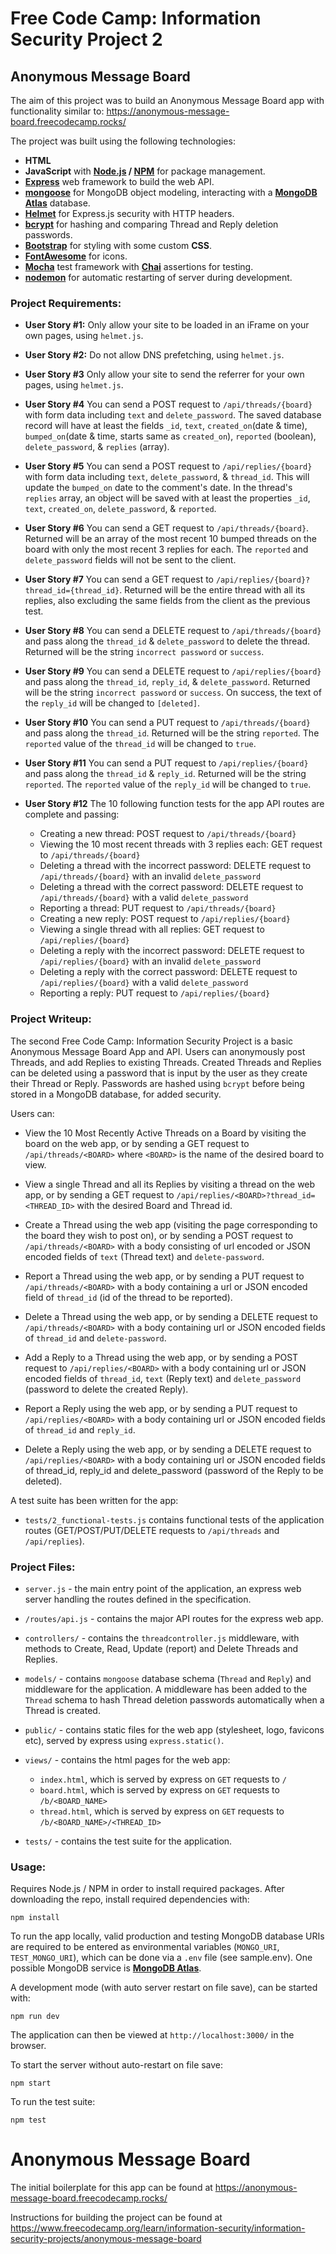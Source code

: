 # Free Code Camp: Information Security Project 2

## Anonymous Message Board

The aim of this project was to build an Anonymous Message Board app with functionality similar to: https://anonymous-message-board.freecodecamp.rocks/

The project was built using the following technologies:

- **HTML**
- **JavaScript** with **[Node.js](https://nodejs.org/en/) / [NPM](https://www.npmjs.com/)** for package management.
- **[Express](https://expressjs.com/)** web framework to build the web API.
- **[mongoose](https://mongoosejs.com/)** for MongoDB object modeling, interacting with a **[MongoDB Atlas](https://www.mongodb.com/atlas/database)** database.
- **[Helmet](https://helmetjs.github.io/)** for Express.js security with HTTP headers.
- **[bcrypt](https://www.npmjs.com/package/bcryptjs)** for hashing and comparing Thread and Reply deletion passwords.
- **[Bootstrap](https://getbootstrap.com/)** for styling with some custom **CSS**.
- **[FontAwesome](https://fontawesome.com/)** for icons.
- **[Mocha](https://mochajs.org/)** test framework with **[Chai](https://www.chaijs.com/)** assertions for testing.
- **[nodemon](https://nodemon.io/)** for automatic restarting of server during development.

### Project Requirements:

- **User Story #1:** Only allow your site to be loaded in an iFrame on your own pages, using `helmet.js`.

- **User Story #2:** Do not allow DNS prefetching, using `helmet.js`.

- **User Story #3** Only allow your site to send the referrer for your own pages, using `helmet.js`.

- **User Story #4** You can send a POST request to `/api/threads/{board}` with form data including `text` and `delete_password`. The saved database record will have at least the fields `_id`, `text`, `created_on`(date & time), `bumped_on`(date & time, starts same as `created_on`), `reported` (boolean), `delete_password`, & `replies` (array).

- **User Story #5** You can send a POST request to `/api/replies/{board}` with form data including `text`, `delete_password`, & `thread_id`. This will update the `bumped_on` date to the comment's date. In the thread's `replies` array, an object will be saved with at least the properties `_id`, `text`, `created_on`, `delete_password`, & `reported`.

- **User Story #6** You can send a GET request to `/api/threads/{board}`. Returned will be an array of the most recent 10 bumped threads on the board with only the most recent 3 replies for each. The `reported` and `delete_password` fields will not be sent to the client.

- **User Story #7** You can send a GET request to `/api/replies/{board}?thread_id={thread_id}`. Returned will be the entire thread with all its replies, also excluding the same fields from the client as the previous test.

- **User Story #8** You can send a DELETE request to `/api/threads/{board}` and pass along the `thread_id` & `delete_password` to delete the thread. Returned will be the string `incorrect password` or `success`.

- **User Story #9** You can send a DELETE request to `/api/replies/{board}` and pass along the `thread_id`, `reply_id`, & `delete_password`. Returned will be the string `incorrect password` or `success`. On success, the text of the `reply_id` will be changed to `[deleted]`.

- **User Story #10** You can send a PUT request to `/api/threads/{board}` and pass along the `thread_id`. Returned will be the string `reported`. The `reported` value of the `thread_id` will be changed to `true`.

- **User Story #11** You can send a PUT request to `/api/replies/{board}` and pass along the `thread_id` & `reply_id`. Returned will be the string `reported`. The `reported` value of the `reply_id` will be changed to `true`.

- **User Story #12** The 10 following function tests for the app API routes are complete and passing:
  - Creating a new thread: POST request to `/api/threads/{board}`
  - Viewing the 10 most recent threads with 3 replies each: GET request to `/api/threads/{board}`
  - Deleting a thread with the incorrect password: DELETE request to `/api/threads/{board}` with an invalid `delete_password`
  - Deleting a thread with the correct password: DELETE request to `/api/threads/{board}` with a valid `delete_password`
  - Reporting a thread: PUT request to `/api/threads/{board}`
  - Creating a new reply: POST request to `/api/replies/{board}`
  - Viewing a single thread with all replies: GET request to `/api/replies/{board}`
  - Deleting a reply with the incorrect password: DELETE request to `/api/replies/{board}` with an invalid `delete_password`
  - Deleting a reply with the correct password: DELETE request to `/api/replies/{board}` with a valid `delete_password`
  - Reporting a reply: PUT request to `/api/replies/{board}`

### Project Writeup:

The second Free Code Camp: Information Security Project is a basic Anonymous Message Board App and API. Users can anonymously post Threads, and add Replies to existing Threads. Created Threads and Replies can be deleted using a password that is input by the user as they create their Thread or Reply. Passwords are hashed using `bcrypt` before being stored in a MongoDB database, for added security.

Users can:

- View the 10 Most Recently Active Threads on a Board by visiting the board on the web app, or by sending a GET request to `/api/threads/<BOARD>` where `<BOARD>` is the name of the desired board to view.

- View a single Thread and all its Replies by visiting a thread on the web app, or by sending a GET request to `/api/replies/<BOARD>?thread_id=<THREAD_ID>` with the desired Board and Thread id.

- Create a Thread using the web app (visiting the page corresponding to the board they wish to post on), or by sending a POST request to `/api/threads/<BOARD>` with a body consisting of url encoded or JSON encoded fields of `text` (Thread text) and `delete-password`.

- Report a Thread using the web app, or by sending a PUT request to `/api/threads/<BOARD>` with a body containing a url or JSON encoded field of `thread_id` (id of the thread to be reported).

- Delete a Thread using the web app, or by sending a DELETE request to `/api/threads/<BOARD>` with a body containing url or JSON encoded fields of `thread_id` and `delete-password`.

- Add a Reply to a Thread using the web app, or by sending a POST request to `/api/replies/<BOARD>` with a body containing url or JSON encoded fields of `thread_id`, `text` (Reply text) and `delete_password` (password to delete the created Reply).

- Report a Reply using the web app, or by sending a PUT request to `/api/replies/<BOARD>` with a body containing url or JSON encoded fields of `thread_id` and `reply_id`.

- Delete a Reply using the web app, or by sending a DELETE request to `/api/replies/<BOARD>` with a body containing url or JSON encoded fields of thread_id, reply_id and delete_password (password of the Reply to be deleted).

A test suite has been written for the app:

- `tests/2_functional-tests.js` contains functional tests of the application routes (GET/POST/PUT/DELETE requests to `/api/threads` and `/api/replies`).

### Project Files:

- `server.js` - the main entry point of the application, an express web server handling the routes defined in the specification.

- `/routes/api.js` - contains the major API routes for the express web app.

- `controllers/` - contains the `threadcontroller.js` middleware, with methods to Create, Read, Update (report) and Delete Threads and Replies.

- `models/` - contains `mongoose` database schema (`Thread` and `Reply`) and middleware for the application. A middleware has been added to the `Thread` schema to hash Thread deletion passwords automatically when a Thread is created.

- `public/` - contains static files for the web app (stylesheet, logo, favicons etc), served by express using `express.static()`.

- `views/` - contains the html pages for the web app:

  - `index.html`, which is served by express on `GET` requests to `/`
  - `board.html`, which is served by express on `GET` requests to `/b/<BOARD_NAME>`
  - `thread.html`, which is served by express on `GET` requests to `/b/<BOARD_NAME>/<THREAD_ID>`

- `tests/` - contains the test suite for the application.

### Usage:

Requires Node.js / NPM in order to install required packages. After downloading the repo, install required dependencies with:

`npm install`

To run the app locally, valid production and testing MongoDB database URIs are required to be entered as environmental variables (`MONGO_URI`, `TEST_MONGO_URI`), which can be done via a `.env` file (see sample.env). One possible MongoDB service is **[MongoDB Atlas](https://www.mongodb.com/atlas/database)**.

A development mode (with auto server restart on file save), can be started with:

`npm run dev`

The application can then be viewed at `http://localhost:3000/` in the browser.

To start the server without auto-restart on file save:

`npm start`

To run the test suite:

`npm test`

# Anonymous Message Board

The initial boilerplate for this app can be found at https://anonymous-message-board.freecodecamp.rocks/

Instructions for building the project can be found at https://www.freecodecamp.org/learn/information-security/information-security-projects/anonymous-message-board
